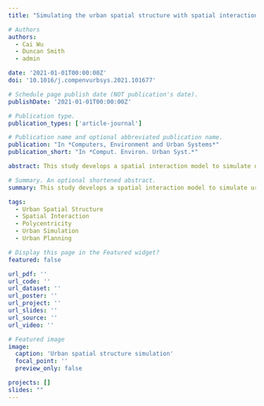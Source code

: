 ```yaml
---
title: "Simulating the urban spatial structure with spatial interaction: A case study of urban polycentricity under different scenarios (2021)"

# Authors
authors:
  - Cai Wu
  - Duncan Smith
  - admin

date: '2021-01-01T00:00:00Z'
doi: '10.1016/j.compenvurbsys.2021.101677'

# Schedule page publish date (NOT publication's date).
publishDate: '2021-01-01T00:00:00Z'

# Publication type.
publication_types: ['article-journal']

# Publication name and optional abbreviated publication name.
publication: "In *Computers, Environment and Urban Systems*"
publication_short: "In *Comput. Environ. Urban Syst.*"

abstract: This study develops a spatial interaction model to simulate urban spatial structure under different scenarios, with a particular focus on urban polycentricity. We examine how different policy interventions and development scenarios affect the emergence and evolution of polycentric urban forms. The model provides insights into the complex relationships between spatial interactions and urban structure formation, offering valuable tools for urban planning and policy analysis.

# Summary. An optional shortened abstract.
summary: This study develops a spatial interaction model to simulate urban spatial structure under different scenarios, with a particular focus on urban polycentricity.

tags:
  - Urban Spatial Structure
  - Spatial Interaction
  - Polycentricity
  - Urban Simulation
  - Urban Planning

# Display this page in the Featured widget?
featured: false

url_pdf: ''
url_code: ''
url_dataset: ''
url_poster: ''
url_project: ''
url_slides: ''
url_source: ''
url_video: ''

# Featured image
image:
  caption: 'Urban spatial structure simulation'
  focal_point: ''
  preview_only: false

projects: []
slides: ""
---
```

